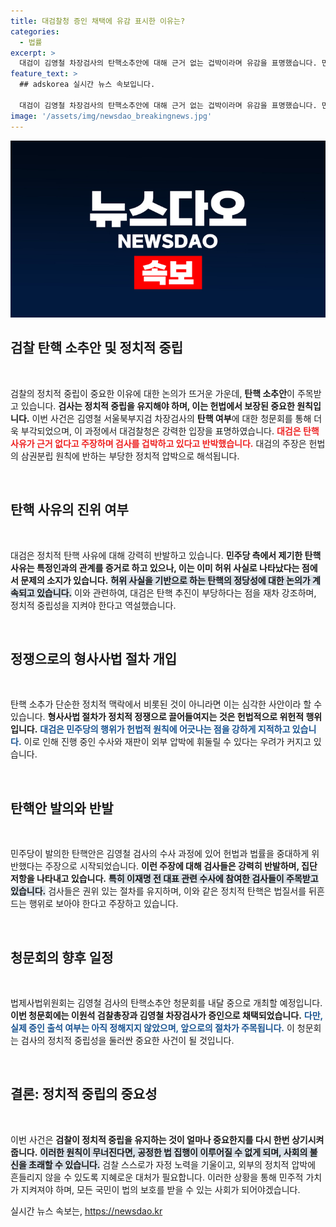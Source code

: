 ```yaml
---
title: 대검찰청 증인 채택에 유감 표시한 이유는?
categories:
  - 법률
excerpt: >
  대검이 김영철 차장검사의 탄핵소추안에 대해 근거 없는 겁박이라며 유감을 표명했습니다. 민주당의 주요 탄핵 사유는 허위 주장으로 비판받고 있으며, 검찰의 중립과 삼권분립을 해치는 시도로 간주되고 있습니다.
feature_text: >
  ## adskorea 실시간 뉴스 속보입니다.

  대검이 김영철 차장검사의 탄핵소추안에 대해 근거 없는 겁박이라며 유감을 표명했습니다. 민주당의 주요 탄핵 사유는 허위 주장으로 비판받고 있으며, 검찰의 중립과 삼권분립을 해치는 시도로 간주되고 있습니다.
image: '/assets/img/newsdao_breakingnews.jpg'
---
```


<p><img src="/assets/img/newsdao_breakingnews.jpg" alt="adskorea 속보" /></p>

<h2 data-ke-size="size26">검찰 탄핵 소추안 및 정치적 중립</h2>

<p data-ke-size="size16">&nbsp;</p>

<p>검찰의 정치적 중립이 중요한 이유에 대한 논의가 뜨거운 가운데, <strong>탄핵 소추안</strong>이 주목받고 있습니다. <strong>검사는 정치적 중립을 유지해야 하며, 이는 헌법에서 보장된 중요한 원칙입니다.</strong> 이번 사건은 김영철 서울북부지검 차장검사의 <strong>탄핵 여부</strong>에 대한 청문회를 통해 더욱 부각되었으며, 이 과정에서 대검찰청은 강력한 입장을 표명하였습니다. <b><span style="color: #ee2323;">대검은 탄핵 사유가 근거 없다고 주장하며 검사를 겁박하고 있다고 반박했습니다.</span></b> 대검의 주장은 헌법의 삼권분립 원칙에 반하는 부당한 정치적 압박으로 해석됩니다.</p>

<p data-ke-size="size16">&nbsp;</p>

<h2 data-ke-size="size26">탄핵 사유의 진위 여부</h2>

<p data-ke-size="size16">&nbsp;</p>

<p>대검은 정치적 탄핵 사유에 대해 강력히 반발하고 있습니다. <strong>민주당 측에서 제기한 탄핵 사유는 특정인과의 관계를 증거로 하고 있으나, 이는 이미 허위 사실로 나타났다는 점에서 문제의 소지가 있습니다.</strong> <b><span style="background-color: #21538527;">허위 사실을 기반으로 하는 탄핵의 정당성에 대한 논의가 계속되고 있습니다.</span></b> 이와 관련하여, 대검은 탄핵 추진이 부당하다는 점을 재차 강조하며, 정치적 중립성을 지켜야 한다고 역설했습니다.</p>

<p data-ke-size="size16">&nbsp;</p>

<h2 data-ke-size="size26">정쟁으로의 형사사법 절차 개입</h2>

<p data-ke-size="size16">&nbsp;</p>

<p>탄핵 소추가  단순한 정치적 맥락에서 비롯된 것이 아니라면 이는 심각한 사안이라 할 수 있습니다. <strong>형사사법 절차가 정치적 정쟁으로 끌어들여지는 것은 헌법적으로 위헌적 행위입니다.</strong> <b><span style="color: #1a5490;">대검은 민주당의 행위가 헌법적 원칙에 어긋나는 점을 강하게 지적하고 있습니다.</span></b> 이로 인해 진행 중인 수사와 재판이 외부 압박에 휘둘릴 수 있다는 우려가 커지고 있습니다.</p>

<p data-ke-size="size16">&nbsp;</p>

<h2 data-ke-size="size26">탄핵안 발의와 반발</h2>

<p data-ke-size="size16">&nbsp;</p>

<p>민주당이 발의한 탄핵안은 김영철 검사의 수사 과정에 있어 헌법과 법률을 중대하게 위반했다는 주장으로 시작되었습니다. <strong>이런 주장에 대해 검사들은 강력히 반발하며, 집단 저항을 나타내고 있습니다.</strong> <b><span style="background-color: #21538527;">특히 이재명 전 대표 관련 수사에 참여한 검사들이 주목받고 있습니다.</span></b> 검사들은 권위 있는 절차를 유지하며, 이와 같은 정치적 탄핵은 법질서를 뒤흔드는 행위로 보아야 한다고 주장하고 있습니다.</p>

<p data-ke-size="size16">&nbsp;</p>

<h2 data-ke-size="size26">청문회의 향후 일정</h2>

<p data-ke-size="size16">&nbsp;</p>

<p>법제사법위원회는 김영철 검사의 탄핵소추안 청문회를 내달 중으로 개최할 예정입니다. <strong>이번 청문회에는 이원석 검찰총장과 김영철 차장검사가 증인으로 채택되었습니다.</strong> <b><span style="color: #1a5490;">다만, 실제 증인 출석 여부는 아직 정해지지 않았으며, 앞으로의 절차가 주목됩니다.</span></b> 이 청문회는 검사의 정치적 중립성을 둘러싼 중요한 사건이 될 것입니다.</p>

<p data-ke-size="size16">&nbsp;</p>

<h2 data-ke-size="size26">결론: 정치적 중립의 중요성</h2>

<p data-ke-size="size16">&nbsp;</p>

<p>이번 사건은 <strong>검찰이 정치적 중립을 유지하는 것이 얼마나 중요한지를 다시 한번 상기시켜줍니다.</strong> <b><span style="background-color: #21538527;">이러한 원칙이 무너진다면, 공정한 법 집행이 이루어질 수 없게 되며, 사회의 불신을 초래할 수 있습니다.</span></b> 검찰 스스로가 자정 노력을 기울이고, 외부의 정치적 압박에 흔들리지 않을 수 있도록 지혜로운 대처가 필요합니다. 이러한 상황을 통해 민주적 가치가 지켜져야 하며, 모든 국민이 법의 보호를 받을 수 있는 사회가 되어야겠습니다.</p>
실시간 뉴스 속보는, <a href="https://newsdao.kr" rel="dofollow">https://newsdao.kr</a>


